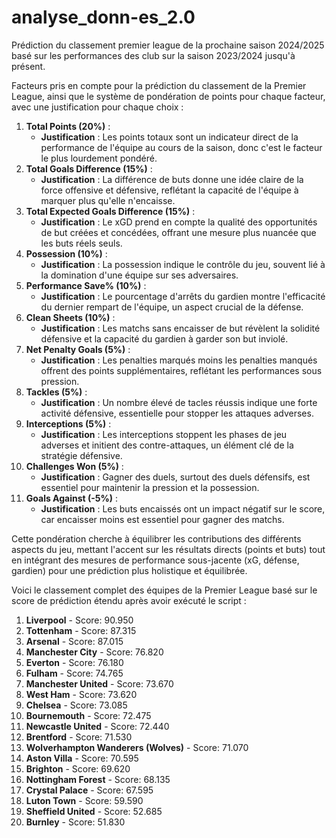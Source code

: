 # analyse_donn-es_2.0
Prédiction du classement premier league de la prochaine saison 2024/2025 basé sur les performances des club sur la saison 2023/2024 jusqu'à présent.

Facteurs  pris en compte pour la prédiction du classement de la Premier League, ainsi que le système de pondération de points pour chaque facteur, avec une justification pour chaque choix :

1. **Total Points (20%)** :
    - **Justification** : Les points totaux sont un indicateur direct de la performance de l'équipe au cours de la saison, donc c'est le facteur le plus lourdement pondéré.
2. **Total Goals Difference (15%)** :
    - **Justification** : La différence de buts donne une idée claire de la force offensive et défensive, reflétant la capacité de l'équipe à marquer plus qu'elle n'encaisse.
3. **Total Expected Goals Difference (15%)** :
    - **Justification** : Le xGD prend en compte la qualité des opportunités de but créées et concédées, offrant une mesure plus nuancée que les buts réels seuls.
4. **Possession (10%)** :
    - **Justification** : La possession indique le contrôle du jeu, souvent lié à la domination d'une équipe sur ses adversaires.
5. **Performance Save% (10%)** :
    - **Justification** : Le pourcentage d'arrêts du gardien montre l'efficacité du dernier rempart de l'équipe, un aspect crucial de la défense.
6. **Clean Sheets (10%)** :
    - **Justification** : Les matchs sans encaisser de but révèlent la solidité défensive et la capacité du gardien à garder son but inviolé.
7. **Net Penalty Goals (5%)** :
    - **Justification** : Les penalties marqués moins les penalties manqués offrent des points supplémentaires, reflétant les performances sous pression.
8. **Tackles (5%)** :
    - **Justification** : Un nombre élevé de tacles réussis indique une forte activité défensive, essentielle pour stopper les attaques adverses.
9. **Interceptions (5%)** :
    - **Justification** : Les interceptions stoppent les phases de jeu adverses et initient des contre-attaques, un élément clé de la stratégie défensive.
10. **Challenges Won (5%)** :
    - **Justification** : Gagner des duels, surtout des duels défensifs, est essentiel pour maintenir la pression et la possession.
11. **Goals Against (-5%)** :
    - **Justification** : Les buts encaissés ont un impact négatif sur le score, car encaisser moins est essentiel pour gagner des matchs.

Cette pondération cherche à équilibrer les contributions des différents aspects du jeu, mettant l'accent sur les résultats directs (points et buts) tout en intégrant des mesures de performance sous-jacente (xG, défense, gardien) pour une prédiction plus holistique et équilibrée.

Voici le classement complet des équipes de la Premier League basé sur le score de prédiction étendu après avoir exécuté le script :

1. **Liverpool** - Score: 90.950
2. **Tottenham** - Score: 87.315
3. **Arsenal** - Score: 87.015
4. **Manchester City** - Score: 76.820
5. **Everton** - Score: 76.180
6. **Fulham** - Score: 74.765
7. **Manchester United** - Score: 73.670
8. **West Ham** - Score: 73.620
9. **Chelsea** - Score: 73.085
10. **Bournemouth** - Score: 72.475
11. **Newcastle United** - Score: 72.440
12. **Brentford** - Score: 71.530
13. **Wolverhampton Wanderers (Wolves)** - Score: 71.070
14. **Aston Villa** - Score: 70.595
15. **Brighton** - Score: 69.620
16. **Nottingham Forest** - Score: 68.135
17. **Crystal Palace** - Score: 67.595
18. **Luton Town** - Score: 59.590
19. **Sheffield United** - Score: 52.685
20. **Burnley** - Score: 51.830

